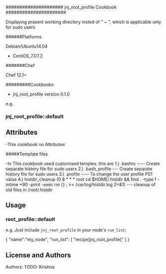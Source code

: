 ##################### jnj_root_profile Cookbook ######################

Displaying prasent working directory insted of " ~ ", which is applicable only for sudo users

######Platforms

Debian/Ubuntu14.04
 - CentOS_7.1/7.2


#######Chef

Chef 12.1+

#########Cookbooks

 - jnj_root_profile version 0.1.0

e.g.
### jnj_root_profile::default


## Attributes
 
 -This cookbook  no Attributes

#####Template files

 -In This cookbook used customised temples. this are 
 1.) .bashrc ----  Create separate history file for sudo users
 2.) .bash_profile --- Create separate history file for sudo users
 3.) .profile ---- To change the user profile PS1 value 
 4.) histdir_cleanup (0 8 * * * root cd $HOME/.histdir && find . -type f -mtime +90 -print -exec rm {} \; >> /var/log/histdir.log 2>&1) --- cleanup of old files in /root/.histdir


## Usage

### root_profile::default

e.g.
Just include `jnj_root_profile` in your node's `run_list`:


{
  "name":"my_node",
  "run_list": [
    "recipe[jnj_root_profile]"
  ]
}



## License and Authors

Authors: TODO: Krishna

